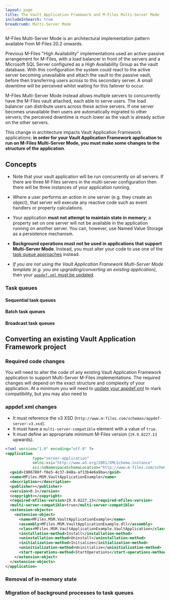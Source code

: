 ```yaml
---
layout: page
title: The Vault Application Framework and M-Files Multi-Server Mode
includeInSearch: true
breadcrumb: Multi-Server Mode
---
```


M-Files Multi-Server Mode is an architectural implementation pattern available from M-Files 20.2 onwards.

Previous M-Files "High Availability" implementations used an active-passive arrangement for M-Files, with a load balancer in front of the servers and a Microsoft SQL Server configured as a High Availability Group as the vault database.  With this configuration the system could react to the active server becoming unavailable and attach the vault to the passive vault, before then transferring users across to this secondary server.  A small downtime will be perceived whilst waiting for this failover to occur.

M-Files Multi-Server Mode instead allows multiple servers to concurrently have the M-Files vault attached, each able to serve users.  The load balancer can distribute users across these active servers.  If one server becomes unavailable then users are automatically migrated to other servers; the perceived downtime is much lower as the vault is already active on the other servers.

This change in architecture impacts Vault Application Framework applications: **in order for your Vault Application Framework application to run on M-Files Multi-Server Mode, you must make some changes to the structure of the application**.

## Concepts

* Note that your vault application will be run concurrently on all servers.  If there are three M-Files servers in the multi-server configuration then there will be three instances of your application running.

* Where a user performs an action in one server (e.g. they create an object), that server will execute any reactive code such as event handlers or property calculations.

* Your application **must not attempt to maintain state in memory**; a property set on one server will not be available in the application running on another server.  You can, however, use Named Value Storage as a persistence mechanism.

* **Background operations must not be used in applications that support Multi-Server Mode**.  Instead, you must alter your code to use one of the [task queue approaches](#task-queues) instead.

* *If you are not using the Vault Application Framework Multi-Server Mode template (e.g. you are upgrading/converting an existing application)*, then your [`appdef.xml` must be updated](#appdefxml-changes).

### Task queues

#### Sequential task queues

#### Batch task queues

#### Broadcast task queues

## Converting an existing Vault Application Framework project

### Required code changes

You will need to alter the code of any existing Vault Application Framework application to support Multi-Server M-Files implementations.  The required changes will depend on the exact structure and complexity of your application.  At a minimum you will need to [update your appdef.xml](#appdefxml-changes) to mark compatibility, but you may also need to 

### appdef.xml changes

* It must reference the v3 XSD (`http://www.m-files.com/schemas/appdef-server-v3.xsd`).
* It must have a `multi-server-compatible` element with a value of `true`.
* It must define an appropriate minimum M-Files version (`19.9.8227.13` upwards).

```xml
<?xml version="1.0" encoding="utf-8" ?>
<application
			type="server-application"
			xmlns:xsi="http://www.w3.org/2001/XMLSchema-instance"
			xsi:noNamespaceSchemaLocation="http://www.m-files.com/schemas/appdef-server-v3.xsd">
  <guid>1906780f-f8e5-4c37-848a-af13b4e6a9ba</guid>
  <name>MFiles.MSM.VaultApplicationExample</name>
  <description></description>
  <publisher></publisher>
  <version>0.1</version>
  <copyright></copyright>
  <required-mfiles-version>19.9.8227.13</required-mfiles-version>
  <multi-server-compatible>true</multi-server-compatible>
  <extension-objects>
    <extension-object>
      <name>MFiles.MSM.VaultApplicationExample</name>
      <assembly>MFiles.MSM.VaultApplicationExample.dll</assembly>
      <class>MFiles.MSM.VaultApplicationExample.VaultApplication</class>
      <installation-method>Install</installation-method>
      <uninstallation-method>Uninstall</uninstallation-method>
      <initialization-method>Initialize</initialization-method>
      <uninitialization-method>Uninitialize</uninitialization-method>
      <start-operations-method>StartOperations</start-operations-method>
    </extension-object>
  </extension-objects>
</application>
```

### Removal of in-memory state

### Migration of background processes to task queues
